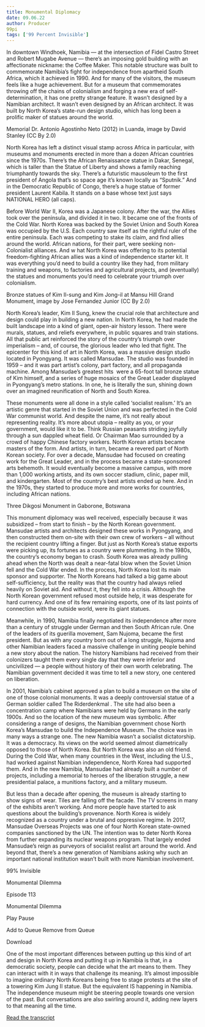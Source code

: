 ```yaml
---
title: Monumental Diplomacy
date: 09.06.22
author: Producer
99pi
tags: ['99 Percent Invisible']
---
```


In downtown Windhoek, Namibia — at the intersection of Fidel Castro Street and Robert Mugabe Avenue — there’s an imposing gold building with an affectionate nickname: the Coffee Maker. This notable structure was built to commemorate Namibia’s fight for independence from apartheid South Africa, which it achieved in 1990. And for many of the visitors, the museum feels like a huge achievement. But for a museum that commemorates throwing off the chains of colonialism and forging a new era of self-determination, it has one pretty strange feature. It wasn’t designed by a Namibian architect. It wasn’t even designed by an African architect. It was built by North Korea’s state-run design studio, which has long been a prolific maker of statues around the world.


Memorial Dr. Antonio Agostinho Neto (2012) in Luanda, image by David Stanley (CC By 2.0)


North Korea has left a distinct visual stamp across Africa in particular, with museums and monuments erected in more than a dozen African countries since the 1970s. There’s the African Renaissance statue in Dakar, Senegal, which is taller than the Statue of Liberty and shows a family reaching triumphantly towards the sky. There’s a futuristic mausoleum to the first president of Angola that’s so space age it’s known locally as “Sputnik.” And in the Democratic Republic of Congo, there’s a huge statue of former president Laurent Kabila. It stands on a base whose text just says NATIONAL HERO (all caps).


Before World War II, Korea was a Japanese colony. After the war, the Allies took over the peninsula, and divided it in two. It became one of the fronts of the Cold War. North Korea was backed by the Soviet Union and South Korea was occupied by the U.S. Each country saw itself as the rightful ruler of the entire peninsula. Each was competing to stake its claim, and find allies around the world. African nations, for their part, were seeking non-Colonialist alliances. And w
hat North Korea was offering to its potential freedom-fighting African allies was a kind of independence starter kit. It was everything you’d need to build a country like they had, from military training and weapons, to factories and agricultural projects, and (eventually) the statues and monuments you’d need to celebrate your triumph over colonialism. 


Bronze statues of Kim Il-sung and Kim Jong-il at Mansu Hill Grand Monument, image by Jose Fernandez Junior (CC By 2.0)


North Korea’s leader, Kim Il Sung, knew the crucial role that architecture and design could play in building a new nation. In North Korea, he had made the built landscape into a kind of giant, open-air history lesson. There were murals, statues, and reliefs everywhere, in public squares and train stations. All that public art reinforced the story of the country’s triumph over imperialism – and, of course, the glorious leader who led that fight. The epicenter for this kind of art in North Korea, was a massive design studio located in Pyongyang. It was called Mansudae. The studio was founded in 1959 – and it was part artist’s colony, part factory, and all propaganda machine. Among Mansudae’s greatest hits  were a 65-foot tall bronze statue of Kim himself, and a series of huge mosaics of the Great Leader displayed in Pyongyang’s metro stations. In one, he is literally the sun, shining down over an imagined reunification of North and South Korea.






These monuments were all done in a style called ‘socialist realism.’ It’s an artistic genre that started in the Soviet Union and was perfected in the Cold War communist world. And despite the name, it’s not really about representing reality. It’s more about utopia – reality as you, or your government, would like it to be. Think Russian peasants striding joyfully through a sun dappled wheat field. Or Chairman Mao surrounded by a crowd of happy Chinese factory workers. North Korean artists became masters of the form. And artists, in turn, became a revered part of North Korean society. For over a decade, Mansudae had focused on creating work for the Great Leader, and in the process became a state-sponsored arts behemoth. It would eventually become a massive campus, with more than 1,000 working artists, and its own soccer stadium, clinic, paper mill, and kindergarten. Most of the country’s best artists ended up here. And in the 1970s, they started to produce more and more works for countries, including African nations.


Three Dikgosi Monument in Gaborone, Botswana


This monument diplomacy was well received, especially because it was subsidized – from start to finish – by the North Korean government. Mansudae artists and architects designed these works in Pyongyang, and then constructed them on-site with their own crew of workers – all without the recipient country lifting a finger. But just as North Korea’s statue exports were picking up, its fortunes as a country were plummeting. In the 1980s, the country’s economy began to crash. South Korea was already pulling ahead when the North was dealt a near-fatal blow when the Soviet Union fell and the Cold War ended. In the process, North Korea lost its main sponsor and supporter. The North Koreans had talked a big game about self-sufficiency, but the reality was that the country had always relied heavily on Soviet aid. And without it, they fell into a crisis. Although the North Korean government refused most outside help, it was desperate for hard currency. And one of its few remaining exports, one of its last points of connection with the outside world, were its giant statues.




Meanwhile, in 1990, Namibia finally negotiated its independence after more than a century of struggle under German and then South African rule. One of the leaders of its guerilla movement, Sam Nujoma, became the first president. But as with any country born out of a long struggle, Nujoma and other Namibian leaders faced a massive challenge in uniting people behind a new story about the nation. The history Namibians had received from their colonizers taught them every single day that they were inferior and uncivilized — a people without history of their own worth celebrating. The Namibian government decided it was time to tell a new story, one centered on liberation.




In 2001, Namibia’s cabinet approved a plan to build a museum on the site of one of those colonial monuments. It was a deeply controversial statue of a German soldier called 
The Riderdenkmal
. The site had also been a concentration camp where Namibians were held by Germans in the early 1900s. And so the location of the new museum was symbolic. After considering a range of designs, the Namibian government chose North Korea’s Mansudae to build the Independence Museum. The choice was in many ways a strange one. The new Namibia wasn’t a socialist dictatorship. It was a democracy. Its views on the world seemed almost diametrically opposed to those of North Korea. But North Korea was also an old friend. During the Cold War, when many countries in the West, including the U.S., had worked against Namibian independence, North Korea had supported them. And in the new Namibia, Mansudae had already built a number of projects, including a memorial to heroes of the liberation struggle, a new presidential palace, a munitions factory, and a military museum.




But less than a decade after opening, the museum is already starting to show signs of wear. Tiles are falling off the facade. The TV screens in many of the exhibits aren’t working. And more people have started to ask questions about the building’s provenance. North Korea is widely recognized as a country under a brutal and oppressive regime. In 2017, Mansudae Overseas Projects was one of four North Korean state-owned companies sanctioned by the UN. The intention was to deter North Korea from further expanding its nuclear weapons program. That largely ended Mansudae’s reign as purveyors of socialist realist art around the world. And beyond that, there’s a new generation of Namibians asking why such an important national institution wasn’t built with more Namibian involvement.




99% Invisible


Monumental Dilemma






Episode 113


Monumental Dilemma












Play
Pause


Add to Queue
Remove from Queue


Download










One of the most important differences between putting up this kind of art and design in North Korea and putting it up in Namibia is that, in a democratic society, people can decide what the art means to them. They can interact with it in ways that challenge its meaning. It’s almost impossible to imagine ordinary North Koreans being free to stage protests at the site of a towering Kim Jung Il statue. But the equivalent IS happening in Namibia. The independence museum might be steering people towards one version of the past. But conversations are also swirling around it, adding new layers to that meaning all the time.

[Read the transcript](./Monumental_Diplomacy_transcript.md)